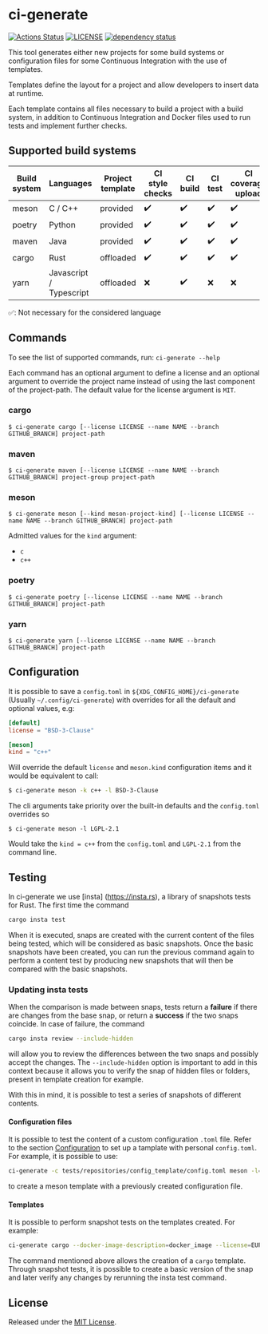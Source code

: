 # ci-generate

[![Actions Status][actions badge]][actions]
[![LICENSE][license badge]][license]
[![dependency status][status badge]][status]

This tool generates either new projects for some build systems or configuration
files for some Continuous Integration with the use of templates.

Templates define the layout for a project and allow developers to insert data
at runtime.

Each template contains all files necessary to build a project with a build
system, in addition to Continuous Integration and Docker files used to run
tests and implement further checks.

## Supported build systems

| Build system | Languages | Project template | CI style checks | CI build | CI test | CI coverage upload | CI static analysis | CI dynamic analisys | CI license checks |
| - | - | - | - | - | - | - | - | - | - |
| meson | C / C++ | provided | :heavy_check_mark: | :heavy_check_mark: | :heavy_check_mark: |:heavy_check_mark: | :heavy_check_mark: | :heavy_check_mark: | :heavy_check_mark: | :heavy_check_mark: |
| poetry | Python | provided | :heavy_check_mark: | :heavy_check_mark: | :heavy_check_mark: | :heavy_check_mark:  | :heavy_check_mark: | :white_check_mark: | :heavy_check_mark: |
| maven | Java | provided | :heavy_check_mark: | :heavy_check_mark: | :heavy_check_mark: | :heavy_check_mark: | :heavy_check_mark:  | :white_check_mark: | :heavy_check_mark: |
| cargo | Rust | offloaded | :heavy_check_mark: | :heavy_check_mark: | :heavy_check_mark: | :heavy_check_mark: | :heavy_check_mark: | :heavy_check_mark: | :heavy_check_mark: |
| yarn | Javascript / Typescript| offloaded | :x: | :heavy_check_mark:  | :x: | :x: | :x: | :white_check_mark: | :heavy_check_mark:  |

:white_check_mark:: Not necessary for the considered language

## Commands

To see the list of supported commands, run: `ci-generate --help`

Each command has an optional argument to define a license and an optional argument to
 override the project name instead of using the last component of the project-path.
 The default value for the license argument is `MIT`.

### cargo

```
$ ci-generate cargo [--license LICENSE --name NAME --branch GITHUB_BRANCH] project-path
```

### maven

```
$ ci-generate maven [--license LICENSE --name NAME --branch GITHUB_BRANCH] project-group project-path
```

### meson

```
$ ci-generate meson [--kind meson-project-kind] [--license LICENSE --name NAME --branch GITHUB_BRANCH] project-path
```

Admitted values for the `kind` argument:

- `c`
- `c++`

### poetry

```
$ ci-generate poetry [--license LICENSE --name NAME --branch GITHUB_BRANCH] project-path
```

### yarn

```
$ ci-generate yarn [--license LICENSE --name NAME --branch GITHUB_BRANCH] project-path
```

## Configuration

It is possible to save a `config.toml` in `${XDG_CONFIG_HOME}/ci-generate` (Usually `~/.config/ci-generate`) with overrides for
 all the default and optional values, e.g:

``` toml
[default]
license = "BSD-3-Clause"

[meson]
kind = "c++"
```

Will override the default `license` and `meson.kind` configuration items and it would be equivalent to call:

``` sh
$ ci-generate meson -k c++ -l BSD-3-Clause
```

The cli arguments take priority over the built-in defaults and the `config.toml` overrides so
```
$ ci-generate meson -l LGPL-2.1
```

Would take the `kind = c++` from the `config.toml` and `LGPL-2.1` from the command line.

## Testing

In ci-generate we use [insta] (https://insta.rs), a library of snapshots tests for Rust.
The first time the command 

``` sh
cargo insta test 
```

When it is executed, snaps are created with the current content of the files being tested, which will be considered as basic snapshots. 
Once the basic snapshots have been created, you can run the previous command again to perform a content test by producing new snapshots that will then be compared with the basic snapshots.

### Updating insta tests

When the comparison is made between snaps, tests return a **failure** if there are changes from the base snap, or return a **success** if the two snaps coincide. 
In case of failure, the command 

``` sh
cargo insta review --include-hidden
```

will allow you to review the differences between the two snaps and possibly accept the changes. The `--include-hidden` option is important to add in this context because it allows you to verify the snap of hidden files or folders, present in template creation for example.

With this in mind, it is possible to test a series of snapshots of different contents.

#### Configuration files

It is possible to test the content of a custom configuration `.toml` file. Refer to the section [Configuration](#configuration) to set up a tamplate with personal `config.toml`. For example, it is possible to use:

``` sh
ci-generate -c tests/repositories/config_template/config.toml meson -l=APL-1.0 -b=master tests/repositories/config_template/meson_template_config
```
to create a meson template with a previously created configuration file.

#### Templates

It is possible to perform snapshot tests on the templates created. For example:  

``` sh
ci-generate cargo --docker-image-description=docker_image --license=EUPL-1.2 --name=Project --branch=main tests/repositories/cargo_template
```
The command mentioned above allows the creation of a `cargo` template. Through snapshot tests, it is possible to create a basic version of the snap and later verify any changes by rerunning the insta test command. 

## License

Released under the [MIT License](LICENSES/MIT.txt).

<!-- Links -->
[actions]: https://github.com/SoftengPoliTo/ci-generate/actions
[license]: LICENSES/MIT.txt
[status]: https://deps.rs/repo/github/SoftengPoliTo/ci-generate

<!-- Badges -->
[actions badge]: https://github.com/SoftengPoliTo/ci-generate/workflows/ci-generate/badge.svg
[license badge]: https://img.shields.io/badge/license-MIT-blue.svg
[status badge]: https://deps.rs/repo/github/SoftengPoliTo/ci-generate/status.svg
